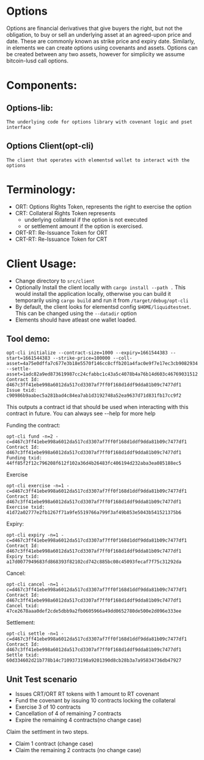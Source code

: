 # Options

Options are financial derivatives that give
buyers the right, but not the obligation, to buy or sell an underlying asset at
an agreed-upon price and date. These are commonly known as strike price and expiry date.
Similarly, in elements we can create options using covenants and assets. Options can be
created between any two assets, however for simplicity we assume bitcoin-lusd call options.

# Components:

## Options-lib:
    The underlying code for options library with covenant logic and pset interface

## Options Client(opt-cli)
    The client that operates with elementsd wallet to interact with the options
# Terminology:

- ORT: Options Rights Token, represents the right to exercise the option
- CRT: Collateral Rights Token represents
    - underlying collateral if the option is not executed
    - or settlement amount if the option is exercised.
- ORT-RT: Re-Issuance Token for ORT
- CRT-RT: Re-Issuance Token for CRT

# Client Usage:

- Change directory to `src/client`
- Optionally Install the client locally with `cargo install --path .` This would install the application locally, otherwise
you can build it temporarily using `cargo build` and run it from `/target/debug/opt-cli`
- By default, the client looks for elementsd config `$HOME/liquidtestnet`. This can be changed using the `--datadir` option
- Elements should have atleast one wallet loaded.

## Tool demo:

```
opt-cli initialize --contract-size=1000 --expiry=1661544383 --start=1661544383 --strike-price=100000 --coll-asset=4a75e0dffa7c677e3b18e5570f146cc8cffb201a4fac0e9f7e17ec3cb9082934 --settle-asset=1adc82a9ed873619987cc24cfabbc1c43a5c4078b4a76b14d603c46769031512
Contract Id: d467c3ff41ebe998a6012da517cd3307af7ff0f168d1ddf9dda81b09c7477df1
Issue txid: c90986b9aabec5a281bad4c84ea7ab1d3192748a52ea9637d71d831fb17cc9f2
```
This outputs a contract id that should be used when interacting with this contract in future. You can always see --help for more help

Funding the contract:

```
opt-cli fund -n=2 -c=d467c3ff41ebe998a6012da517cd3307af7ff0f168d1ddf9dda81b09c7477df1
Contract Id: d467c3ff41ebe998a6012da517cd3307af7ff0f168d1ddf9dda81b09c7477df1
Funding txid: 44ff85f2f12c796208f612f102a36d4b26483fc406194d232aba3ea085188ec5
```

Exercise
```
opt-cli exercise -n=1 -c=d467c3ff41ebe998a6012da517cd3307af7ff0f168d1ddf9dda81b09c7477df1
Contract Id: d467c3ff41ebe998a6012da517cd3307af7ff0f168d1ddf9dda81b09c7477df1
Exercise txid: 41d72a02777e2fb1267f71a9fe5519766a799f3af49b853e5043b541521375b6
```

Expiry:

```
opt-cli expiry -n=1 -c=d467c3ff41ebe998a6012da517cd3307af7ff0f168d1ddf9dda81b09c7477df1
Contract Id: d467c3ff41ebe998a6012da517cd3307af7ff0f168d1ddf9dda81b09c7477df1
Expiry txid: a17d0077949683fd868393f82102cd742c885bc08c45093fecaf7f75c31292da
```

Cancel:

```
opt-cli cancel -n=1 -c=d467c3ff41ebe998a6012da517cd3307af7ff0f168d1ddf9dda81b09c7477df1
Contract Id: d467c3ff41ebe998a6012da517cd3307af7ff0f168d1ddf9dda81b09c7477df1
Cancel txid: 47ce2678aaa0def2cde5dbb9a2fb0605966a49dd0652780de500e2d096e333ee
```

Settlement:

```
opt-cli settle -n=1 -c=d467c3ff41ebe998a6012da517cd3307af7ff0f168d1ddf9dda81b09c7477df1
Contract Id: d467c3ff41ebe998a6012da517cd3307af7ff0f168d1ddf9dda81b09c7477df1
Settle txid: 60d334602d21b778b14c7109373198a9201390d8cb28b3a7a95834736db47927
```


## Unit Test scenario

- Issues CRT/ORT RT tokens with 1 amount to RT covenant
- Fund the covenant by issuing 10 contracts locking the collateral
- Exercise 3 of 10 contracts
- Cancellation of 4 of remaining 7 contracts
- Expire the remaining 4 contracts(no change case)

Claim the settlment in two steps.

- Claim 1 contract (change case)
- Claim the remaining 2 contracts (no change case)